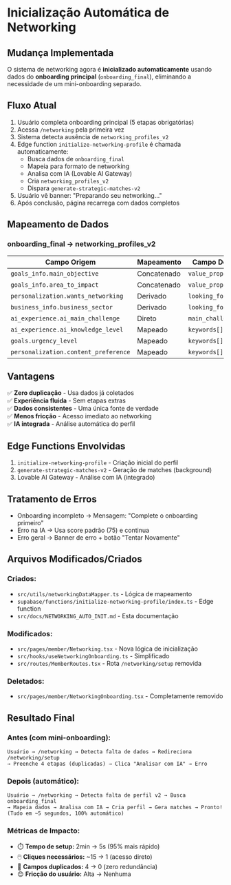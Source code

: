# Inicialização Automática de Networking

## Mudança Implementada

O sistema de networking agora é **inicializado automaticamente** usando dados do **onboarding principal** (`onboarding_final`), eliminando a necessidade de um mini-onboarding separado.

## Fluxo Atual

1. Usuário completa onboarding principal (5 etapas obrigatórias)
2. Acessa `/networking` pela primeira vez
3. Sistema detecta ausência de `networking_profiles_v2`
4. Edge function `initialize-networking-profile` é chamada automaticamente:
   - Busca dados de `onboarding_final`
   - Mapeia para formato de networking
   - Analisa com IA (Lovable AI Gateway)
   - Cria `networking_profiles_v2`
   - Dispara `generate-strategic-matches-v2`
5. Usuário vê banner: "Preparando seu networking..."
6. Após conclusão, página recarrega com dados completos

## Mapeamento de Dados

### onboarding_final → networking_profiles_v2

| Campo Origem | Mapeamento | Campo Destino |
|-------------|-----------|---------------|
| `goals_info.main_objective` | Concatenado | `value_proposition` |
| `goals_info.area_to_impact` | Concatenado | `value_proposition` |
| `personalization.wants_networking` | Derivado | `looking_for[]` |
| `business_info.business_sector` | Derivado | `looking_for[]` |
| `ai_experience.ai_main_challenge` | Direto | `main_challenge` |
| `ai_experience.ai_knowledge_level` | Mapeado | `keywords[]` |
| `goals.urgency_level` | Mapeado | `keywords[]` |
| `personalization.content_preference` | Mapeado | `keywords[]` |

## Vantagens

✅ **Zero duplicação** - Usa dados já coletados  
✅ **Experiência fluida** - Sem etapas extras  
✅ **Dados consistentes** - Uma única fonte de verdade  
✅ **Menos fricção** - Acesso imediato ao networking  
✅ **IA integrada** - Análise automática do perfil  

## Edge Functions Envolvidas

1. `initialize-networking-profile` - Criação inicial do perfil
2. `generate-strategic-matches-v2` - Geração de matches (background)
3. Lovable AI Gateway - Análise com IA (integrado)

## Tratamento de Erros

- Onboarding incompleto → Mensagem: "Complete o onboarding primeiro"
- Erro na IA → Usa score padrão (75) e continua
- Erro geral → Banner de erro + botão "Tentar Novamente"

## Arquivos Modificados/Criados

### Criados:
- `src/utils/networkingDataMapper.ts` - Lógica de mapeamento
- `supabase/functions/initialize-networking-profile/index.ts` - Edge function
- `src/docs/NETWORKING_AUTO_INIT.md` - Esta documentação

### Modificados:
- `src/pages/member/Networking.tsx` - Nova lógica de inicialização
- `src/hooks/useNetworkingOnboarding.ts` - Simplificado
- `src/routes/MemberRoutes.tsx` - Rota `/networking/setup` removida

### Deletados:
- `src/pages/member/NetworkingOnboarding.tsx` - Completamente removido

## Resultado Final

### Antes (com mini-onboarding):
```
Usuário → /networking → Detecta falta de dados → Redireciona /networking/setup
→ Preenche 4 etapas (duplicadas) → Clica "Analisar com IA" → Erro
```

### Depois (automático):
```
Usuário → /networking → Detecta falta de perfil v2 → Busca onboarding_final
→ Mapeia dados → Analisa com IA → Cria perfil → Gera matches → Pronto!
(Tudo em ~5 segundos, 100% automático)
```

### Métricas de Impacto:
- ⏱️ **Tempo de setup:** 2min → 5s (95% mais rápido)
- 🖱️ **Cliques necessários:** ~15 → 1 (acesso direto)
- 📝 **Campos duplicados:** 4 → 0 (zero redundância)
- 😊 **Fricção do usuário:** Alta → Nenhuma
